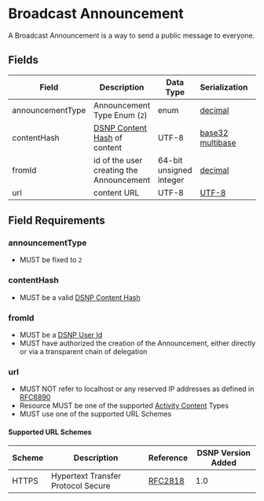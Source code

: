 # Broadcast Announcement

A Broadcast Announcement is a way to send a public message to everyone.

## Fields

| Field | Description | Data Type | Serialization | Parquet Type | Bloom Filter |
| ----- | ----------- | --------- | ------------- | ------------ | ------------ |
| announcementType | Announcement Type Enum (`2`) | enum | [decimal](../Serializations.md#decimal) | `INT32` | no |
| contentHash | [DSNP Content Hash](../Identifiers.md#dsnp-content-hash) of content | UTF-8 | [base32 multibase](../Serializations.md#base32-multibase) | `UTF8` | YES
| fromId | id of the user creating the Announcement | 64-bit unsigned integer | [decimal](../Serializations.md#decimal) | `UINT_64` | YES
| url | content URL | UTF-8 | [UTF-8](https://datatracker.ietf.org/doc/html/rfc3629) | `UTF8` | no

## Field Requirements

### announcementType

- MUST be fixed to `2`

### contentHash

- MUST be a valid [DSNP Content Hash](../Identifiers.md#dsnp-content-hash)

### fromId

- MUST be a [DSNP User Id](../Identifiers.md#dsnp-user-id)
- MUST have authorized the creation of the Announcement, either directly or via a transparent chain of delegation

### url

- MUST NOT refer to localhost or any reserved IP addresses as defined in [RFC6890](https://datatracker.ietf.org/doc/html/rfc6890)
- Resource MUST be one of the supported [Activity Content](../../ActivityContent/Overview.md) Types
- MUST use one of the supported URL Schemes

#### Supported URL Schemes

| Scheme | Description | Reference | DSNP Version Added |
| ------ |------------ | --------- | ------------------ |
| HTTPS | Hypertext Transfer Protocol Secure | [RFC2818](https://datatracker.ietf.org/doc/html/rfc2818) | 1.0 |
